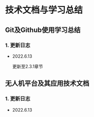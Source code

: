 #  技术文档与学习总结

## Git及Github使用学习总结

### 1. 更新日志

- 2022.6.13

  更新至2.3.1章节



## 无人机平台及其应用技术文档

### 1. 更新日志

- 2022.6.13

